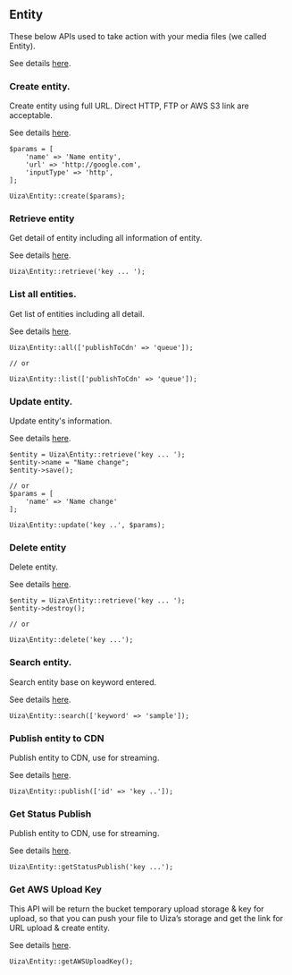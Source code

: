 ## Entity
These below APIs used to take action with your media files (we called Entity).

See details [here](https://docs.uiza.io/#video).

### Create entity.
Create entity using full URL. Direct HTTP, FTP or AWS S3 link are acceptable.

See details [here](https://docs.uiza.io/#create-entity).

````
$params = [
    'name' => 'Name entity',
    'url' => 'http://google.com',
    'inputType' => 'http',
];

Uiza\Entity::create($params);
````

### Retrieve entity
Get detail of entity including all information of entity.

See details [here](https://docs.uiza.io/#retrieve-an-entity).

````
Uiza\Entity::retrieve('key ... ');
````

### List all entities.
Get list of entities including all detail.

See details [here](https://docs.uiza.io/#list-all-entities).

````
Uiza\Entity::all(['publishToCdn' => 'queue']);

// or

Uiza\Entity::list(['publishToCdn' => 'queue']);
````

### Update entity.
Update entity's information.

See details [here](https://docs.uiza.io/#update-an-entity).

````
$entity = Uiza\Entity::retrieve('key ... ');
$entity->name = "Name change";
$entity->save();

// or
$params = [
    'name' => 'Name change'
];

Uiza\Entity::update('key ..', $params);
````

### Delete entity
Delete entity.

See details [here](https://docs.uiza.io/#delete-an-entity).

````
$entity = Uiza\Entity::retrieve('key ... ');
$entity->destroy();

// or

Uiza\Entity::delete('key ...');
````

### Search entity.
Search entity base on keyword entered.

See details [here](https://docs.uiza.io/#search-entity).

````
Uiza\Entity::search(['keyword' => 'sample']);
````

### Publish entity to CDN
Publish entity to CDN, use for streaming.

See details [here](https://docs.uiza.io/#publish-entity-to-cdn).

````
Uiza\Entity::publish(['id' => 'key ..']);
````

### Get Status Publish
Publish entity to CDN, use for streaming.

See details [here](https://docs.uiza.io/#get-status-publish).
````
Uiza\Entity::getStatusPublish('key ...');
````

### Get AWS Upload Key
This API will be return the bucket temporary upload storage & key for upload, so that you can push your file to Uiza’s storage and get the link for URL upload & create entity.

See details [here](https://docs.uiza.io/#get-aws-upload-key).

````
Uiza\Entity::getAWSUploadKey();
````
